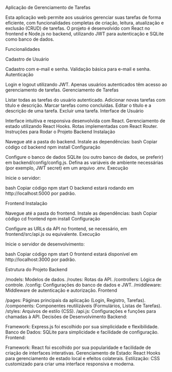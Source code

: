 
Aplicação de Gerenciamento de Tarefas

Esta aplicação web permite aos usuários gerenciar suas tarefas de forma eficiente, com funcionalidades completas de criação, leitura, atualização e exclusão (CRUD) de tarefas.
O projeto é desenvolvido com React no frontend e Node.js no backend, utilizando JWT para autenticação e SQLite como banco de dados.


Funcionalidades

Cadastro de Usuário

Cadastro com e-mail e senha.
Validação básica para e-mail e senha.
Autenticação

Login e logout utilizando JWT.
Apenas usuários autenticados têm acesso ao gerenciamento de tarefas.
Gerenciamento de Tarefas

Listar todas as tarefas do usuário autenticado.
Adicionar novas tarefas com título e descrição.
Marcar tarefas como concluídas.
Editar o título e a descrição de uma tarefa.
Excluir uma tarefa.
Interface de Usuário

Interface intuitiva e responsiva desenvolvida com React.
Gerenciamento de estado utilizando React Hooks.
Rotas implementadas com React Router.
Instruções para Rodar o Projeto
Backend
Instalação

Navegue até a pasta do backend.
Instale as dependências:
bash
Copiar código
cd backend
npm install
Configuração

Configure o banco de dados SQLite (ou outro banco de dados, se preferir) em backend/config/config.js.
Defina as variáveis de ambiente necessárias (por exemplo, JWT secret) em um arquivo .env.
Execução

Inicie o servidor:

bash
Copiar código
npm start
O backend estará rodando em http://localhost:5000 por padrão.

Frontend
Instalação

Navegue até a pasta do frontend.
Instale as dependências:
bash
Copiar código
cd frontend
npm install
Configuração

Configure as URLs da API no frontend, se necessário, em frontend/src/api.js ou equivalente.
Execução

Inicie o servidor de desenvolvimento:

bash
Copiar código
npm start
O frontend estará disponível em http://localhost:3000 por padrão.

Estrutura do Projeto
Backend

/models: Modelos de dados.
/routes: Rotas da API.
/controllers: Lógica de controle.
/config: Configurações do banco de dados e JWT.
/middleware: Middleware de autenticação e autorização.
Frontend

/pages: Páginas principais da aplicação (Login, Registro, Tarefas).
/components: Componentes reutilizáveis (Formulários, Listas de Tarefas).
/styles: Arquivos de estilo (CSS).
/api.js: Configurações e funções para chamadas à API.
Decisões de Desenvolvimento
Backend:

Framework: Express.js foi escolhido por sua simplicidade e flexibilidade.
Banco de Dados: SQLite para simplicidade e facilidade de configuração.
Frontend:

Framework: React foi escolhido por sua popularidade e facilidade de criação de interfaces interativas.
Gerenciamento de Estado: React Hooks para gerenciamento de estado local e efeitos colaterais.
Estilização: CSS customizado para criar uma interface responsiva e moderna.
